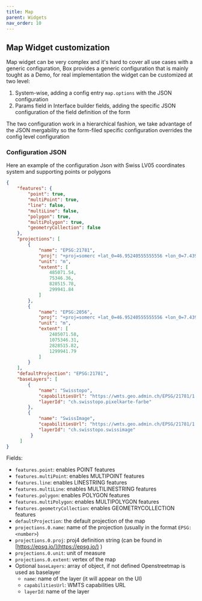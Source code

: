 ```yaml
---
title: Map
parent: Widgets
nav_order: 10
---
```



## Map Widget customization
Map widget can be very complex and it's hard to cover all use cases with a generic configuration,
Box provides a generic configuration that is mainly tought as a Demo, for real implementation the widget can be customized at two level:
1. System-wise, adding a config entry `map.options` with the JSON configuration
1. Params field in Interface builder fields, adding the specific JSON configuration of the field definition of the form

The two configuration work in a hierarchical fashion, we take advantage of the JSON mergability so the form-filed specific
configuration overrides the config level configuration

### Configuration JSON
Here an example of the configuration Json with Swiss LV05 coordinates system and supporting points or polygons
```json
{
    "features": {
        "point": true,
        "multiPoint": true,
        "line": false,
        "multiLine": false,
        "polygon": true,
        "multiPolygon": true,
        "geometryCollection": false
    },
    "projections": [
        {
            "name": "EPSG:21781",
            "proj": "+proj=somerc +lat_0=46.95240555555556 +lon_0=7.439583333333333 +k_0=1 +x_0=600000 +y_0=200000 +ellps=bessel +towgs84=674.4,15.1,405.3,0,0,0,0 +units=m +no_defs",
            "unit": "m",
            "extent": [
                485071.54,
                75346.36,
                828515.78,
                299941.84
            ]
        },
        {
            "name": "EPSG:2056",
            "proj": "+proj=somerc +lat_0=46.95240555555556 +lon_0=7.439583333333333 +k_0=1 +x_0=2600000 +y_0=1200000 +ellps=bessel +towgs84=674.374,15.056,405.346,0,0,0,0 +units=m +no_defs ",
            "unit": "m",
            "extent": [
                2485071.58,
                1075346.31,
                2828515.82,
                1299941.79
            ]
        }
    ],
    "defaultProjection": "EPSG:21781",
    "baseLayers": [
        {
            "name": "Swisstopo",
            "capabilitiesUrl": "https://wmts.geo.admin.ch/EPSG/21781/1.0.0/WMTSCapabilities.xml",
            "layerId": "ch.swisstopo.pixelkarte-farbe"
        },
        {
            "name": "SwissImage",
            "capabilitiesUrl": "https://wmts.geo.admin.ch/EPSG/21781/1.0.0/WMTSCapabilities.xml",
            "layerId": "ch.swisstopo.swissimage"
         }
     ]
}
```

Fields:
- `features.point`: enables POINT features
- `features.multiPoint`: enables MULTIPOINT features
- `features.line`: enables LINESTRING features
- `features.multiLine`: enables MULTILINESTRING features
- `features.polygon`: enables POLYGON features
- `features.multiPolygon`: enables MULTIPOLYGON features
- `features.geometryCollection`: enables GEOMETRYCOLLECTION features
- `defaultProjection`: the default projection of the map
- `projections.0.name`: name of the projection (usually in the format `EPSG:<number>`)
- `projections.0.proj`: proj4 definition string (can be found in [https://epsg.io/](https://epsg.io/) )
- `projections.0.unit`: unit of measure
- `projections.0.extent`: vertex of the map
- Optional `baseLayers`: array of object, if not defined Openstreetmap is used as baselayer
    - `name`: name of the layer (it will appear on the UI)
    - `capabilitiesUrl`: WMTS capabilities URL
    - `layerId`: name of the layer
